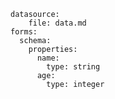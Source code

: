 ```yaml-data-entry
datasource:
    file: data.md
forms:
  schema:
    properties:
      name:
        type: string
      age:
        type: integer
```
